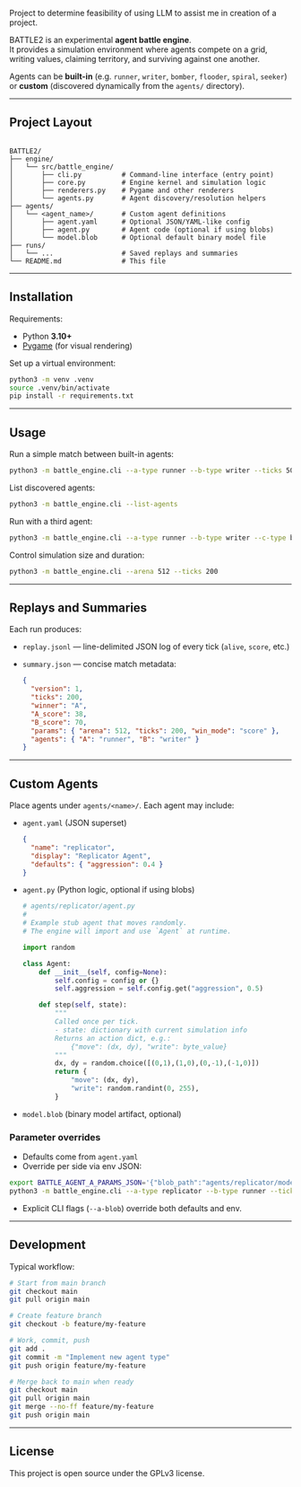 
Project to determine feasibility of using LLM to assist me in creation of a project.


BATTLE2 is an experimental **agent battle engine**.  
It provides a simulation environment where agents compete on a grid, writing values, claiming territory, and surviving against one another.  

Agents can be **built-in** (e.g. `runner`, `writer`, `bomber`, `flooder`, `spiral`, `seeker`) or **custom** (discovered dynamically from the `agents/` directory).

---

## Project Layout

```

BATTLE2/
├── engine/
│   └── src/battle_engine/
│       ├── cli.py          # Command-line interface (entry point)
│       ├── core.py         # Engine kernel and simulation logic
│       ├── renderers.py    # Pygame and other renderers
│       └── agents.py       # Agent discovery/resolution helpers
├── agents/
│   └── <agent_name>/       # Custom agent definitions
│       ├── agent.yaml      # Optional JSON/YAML-like config
│       ├── agent.py        # Agent code (optional if using blobs)
│       └── model.blob      # Optional default binary model file
├── runs/
│   └── ...                 # Saved replays and summaries
└── README.md               # This file

````

---

## Installation

Requirements:
- Python **3.10+**
- [Pygame](https://www.pygame.org/) (for visual rendering)

Set up a virtual environment:

```bash
python3 -m venv .venv
source .venv/bin/activate
pip install -r requirements.txt
````

---

## Usage

Run a simple match between built-in agents:

```bash
python3 -m battle_engine.cli --a-type runner --b-type writer --ticks 50
```

List discovered agents:

```bash
python3 -m battle_engine.cli --list-agents
```

Run with a third agent:

```bash
python3 -m battle_engine.cli --a-type runner --b-type writer --c-type bomber
```

Control simulation size and duration:

```bash
python3 -m battle_engine.cli --arena 512 --ticks 200
```

---

## Replays and Summaries

Each run produces:

* `replay.jsonl` — line-delimited JSON log of every tick (`alive`, `score`, etc.)
* `summary.json` — concise match metadata:

  ```json
  {
    "version": 1,
    "ticks": 200,
    "winner": "A",
    "A_score": 38,
    "B_score": 70,
    "params": { "arena": 512, "ticks": 200, "win_mode": "score" },
    "agents": { "A": "runner", "B": "writer" }
  }
  ```

---

## Custom Agents

Place agents under `agents/<name>/`.
Each agent may include:

* `agent.yaml` (JSON superset)

  ```json
  {
    "name": "replicator",
    "display": "Replicator Agent",
    "defaults": { "aggression": 0.4 }
  }
  ```

* `agent.py` (Python logic, optional if using blobs)

  ```python
  # agents/replicator/agent.py
  #
  # Example stub agent that moves randomly.
  # The engine will import and use `Agent` at runtime.

  import random

  class Agent:
      def __init__(self, config=None):
          self.config = config or {}
          self.aggression = self.config.get("aggression", 0.5)

      def step(self, state):
          """
          Called once per tick.
          - state: dictionary with current simulation info
          Returns an action dict, e.g.:
              {"move": (dx, dy), "write": byte_value}
          """
          dx, dy = random.choice([(0,1),(1,0),(0,-1),(-1,0)])
          return {
              "move": (dx, dy),
              "write": random.randint(0, 255),
          }
  ```

* `model.blob` (binary model artifact, optional)

### Parameter overrides

* Defaults come from `agent.yaml`
* Override per side via env JSON:

```bash
export BATTLE_AGENT_A_PARAMS_JSON='{"blob_path":"agents/replicator/model.blob","aggression":0.7}'
python3 -m battle_engine.cli --a-type replicator --b-type runner --ticks 50
```

* Explicit CLI flags (`--a-blob`) override both defaults and env.

---

## Development

Typical workflow:

```bash
# Start from main branch
git checkout main
git pull origin main

# Create feature branch
git checkout -b feature/my-feature

# Work, commit, push
git add .
git commit -m "Implement new agent type"
git push origin feature/my-feature

# Merge back to main when ready
git checkout main
git pull origin main
git merge --no-ff feature/my-feature
git push origin main
```

---

## License

This project is open source under the GPLv3 license.

